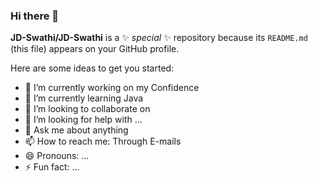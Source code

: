### Hi there 👋


**JD-Swathi/JD-Swathi** is a ✨ _special_ ✨ repository because its `README.md` (this file) appears on your GitHub profile.

Here are some ideas to get you started:

- 🔭 I’m currently working on my Confidence
- 🌱 I’m currently learning Java 
- 👯 I’m looking to collaborate on 
- 🤔 I’m looking for help with ...
- 💬 Ask me about anything
- 📫 How to reach me: Through E-mails
- 😄 Pronouns: ...
- ⚡ Fun fact: ...

